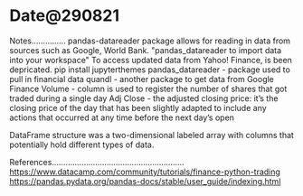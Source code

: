 Date@290821
=======================================================================================
Notes...............
pandas-datareader package allows for reading in data from sources such as Google, World Bank. 
"pandas_datareader to import data into your workspace"
To access updated data from Yahoo! Finance, is been depricated. 
pip install jupyterthemes
pandas_datareader - package used to pull in financial data
quandl - another package to get data from Google Finance
Volume - column is used to register the number of shares that got traded during a single day
Adj Close - the adjusted closing price: it’s the closing price of the day that has been slightly adapted to include any actions that occurred at any time before the next day’s open

DataFrame structure was a two-dimensional labeled array with columns that potentially hold different types of data.



References..........................................................
https://www.datacamp.com/community/tutorials/finance-python-trading
https://pandas.pydata.org/pandas-docs/stable/user_guide/indexing.html
